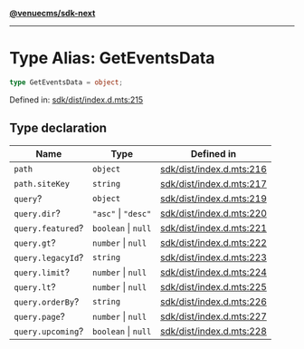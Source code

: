 [**@venuecms/sdk-next**](../Index.md)

***

# Type Alias: GetEventsData

```ts
type GetEventsData = object;
```

Defined in: [sdk/dist/index.d.mts:215](https://github.com/venuecms/sdk/blob/aa6bf5e2569259dec55e399babe648ca7df4042f/packages/sdk/dist/index.d.mts#L215)

## Type declaration

| Name | Type | Defined in |
| ------ | ------ | ------ |
| <a id="path"></a> `path` | `object` | [sdk/dist/index.d.mts:216](https://github.com/venuecms/sdk/blob/aa6bf5e2569259dec55e399babe648ca7df4042f/packages/sdk/dist/index.d.mts#L216) |
| `path.siteKey` | `string` | [sdk/dist/index.d.mts:217](https://github.com/venuecms/sdk/blob/aa6bf5e2569259dec55e399babe648ca7df4042f/packages/sdk/dist/index.d.mts#L217) |
| <a id="query"></a> `query`? | `object` | [sdk/dist/index.d.mts:219](https://github.com/venuecms/sdk/blob/aa6bf5e2569259dec55e399babe648ca7df4042f/packages/sdk/dist/index.d.mts#L219) |
| `query.dir`? | `"asc"` \| `"desc"` | [sdk/dist/index.d.mts:220](https://github.com/venuecms/sdk/blob/aa6bf5e2569259dec55e399babe648ca7df4042f/packages/sdk/dist/index.d.mts#L220) |
| `query.featured`? | `boolean` \| `null` | [sdk/dist/index.d.mts:221](https://github.com/venuecms/sdk/blob/aa6bf5e2569259dec55e399babe648ca7df4042f/packages/sdk/dist/index.d.mts#L221) |
| `query.gt`? | `number` \| `null` | [sdk/dist/index.d.mts:222](https://github.com/venuecms/sdk/blob/aa6bf5e2569259dec55e399babe648ca7df4042f/packages/sdk/dist/index.d.mts#L222) |
| `query.legacyId`? | `string` | [sdk/dist/index.d.mts:223](https://github.com/venuecms/sdk/blob/aa6bf5e2569259dec55e399babe648ca7df4042f/packages/sdk/dist/index.d.mts#L223) |
| `query.limit`? | `number` \| `null` | [sdk/dist/index.d.mts:224](https://github.com/venuecms/sdk/blob/aa6bf5e2569259dec55e399babe648ca7df4042f/packages/sdk/dist/index.d.mts#L224) |
| `query.lt`? | `number` \| `null` | [sdk/dist/index.d.mts:225](https://github.com/venuecms/sdk/blob/aa6bf5e2569259dec55e399babe648ca7df4042f/packages/sdk/dist/index.d.mts#L225) |
| `query.orderBy`? | `string` | [sdk/dist/index.d.mts:226](https://github.com/venuecms/sdk/blob/aa6bf5e2569259dec55e399babe648ca7df4042f/packages/sdk/dist/index.d.mts#L226) |
| `query.page`? | `number` \| `null` | [sdk/dist/index.d.mts:227](https://github.com/venuecms/sdk/blob/aa6bf5e2569259dec55e399babe648ca7df4042f/packages/sdk/dist/index.d.mts#L227) |
| `query.upcoming`? | `boolean` \| `null` | [sdk/dist/index.d.mts:228](https://github.com/venuecms/sdk/blob/aa6bf5e2569259dec55e399babe648ca7df4042f/packages/sdk/dist/index.d.mts#L228) |
